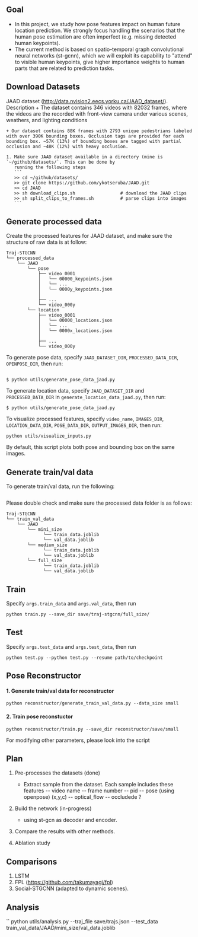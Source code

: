

## Goal 

 - In this project, we study how pose features impact on human future location prediction. We strongly focus handling the scenarios that 
 the human pose estimation are often imperfect (e.g. missing detected human keypoints). 
 - The current method is based on spatio-temporal graph convolutional neural networks (st-gcnn), which we will exploit its capability to "attend" to visible human keypoints, 
 give higher importance weights to human parts that are related to prediction tasks. 


## Download Datasets

JAAD dataset (http://data.nvision2.eecs.yorku.ca/JAAD_dataset/). 
Description 
    + The dataset contains 346 videos with 82032 frames, where the videos are the
    recorded with front-view camera under various scenes,
    weathers, and lighting conditions
 
    + Our dataset contains 88K frames with 2793 unique pedestrians labeled with over 390K bounding boxes. Occlusion tags are provided for each bounding box. ~57K (13%) of bounding boxes are tagged with partial occlusion and ~48K (12%) with heavy occlusion.

    1. Make sure JAAD dataset available in a directory (mine is `~/github/datasets/`. This can be done by
       running the following steps
       ```
       >> cd ~/github/datasets/
       >> git clone https://github.com/ykotseruba/JAAD.git 
       >> cd JAAD 
       >> sh download_clips.sh                 # download the JAAD clips 
       >> sh split_clips_to_frames.sh          # parse clips into images 
       ```

## Generate processed data
  
Create the processed features for JAAD dataset, and make sure the structure of raw data is at follow:

```
Traj-STGCNN
└── processed_data
    └── JAAD
        └── pose
            ├── video_0001
            │   └── 00000_keypoints.json
            │   └── ...
            │   └── 0000y_keypoints.json    
            │       
            ├── ...
            └── video_000y
        └── location
            ├── video_0001
            │   └── 00000_locations.json
            │   └── ...
            │   └── 0000x_locations.json
            │       
            ├── ...
            └── video_000y
```


To generate pose data, specify `JAAD_DATASET_DIR`, `PROCESSED_DATA_DIR`, `OPENPOSE_DIR`, then run:
```

$ python utils/generate_pose_data_jaad.py

```

To generate location data, specify `JAAD_DATASET_DIR` and `PROCESSED_DATA_DIR` in `generate_location_data_jaad.py`, then run:

```
$ python utils/generate_pose_data_jaad.py

```

To visualize processed features, specify `video_name`, `IMAGES_DIR`, `LOCATION_DATA_DIR`, `POSE_DATA_DIR`, `OUTPUT_IMAGES_DIR`, then run:
```
python utils/visualize_inputs.py
```

By default, this script plots both pose and bounding box on the same images. 


## Generate train/val data

  To generate train/val data, run the following: 
```

```

  Please double check and make sure the processed data folder is as follows: 

```
Traj-STGCNN
└── train_val_data
    └── JAAD
        └── mini_size
              └── train_data.joblib
              └── val_data.joblib
        └── medium_size
              └── train_data.joblib
              └── val_data.joblib
        └── full_size
              └── train_data.joblib
              └── val_data.joblib  
```



## Train 

Specify `args.train_data` and `args.val_data`, then run

```
python train.py --save_dir save/traj-stgcnn/full_size/
```

## Test

Specify `args.test_data` and `args.test_data`, then run

```
python test.py --python test.py --resume path/to/checkpoint

```



## Pose Reconstructor 
#### 1. Generate train/val data for reconstructor
```
python reconstructor/generate_train_val_data.py --data_size small
```

#### 2. Train pose reconstuctor 
```
python reconstructor/train.py --save_dir reconstructor/save/small
```


For modifying other parameters, please look into the script

## Plan 
1. Pre-processes the datasets (done)
    + Extract sample from the dataset. Each sample includes these features
        -- video name 
        -- frame number
        -- pid 
        -- pose (using openpose) (x,y,c)
        -- optical_flow
        -- occludede ?

2. Build the network  (in-progress)
    + using st-gcn as decoder and encoder. 


3. Compare the results with other methods. 
    

4. Ablation study


## Comparisons
1. LSTM 
2. FPL (https://github.com/takumayagi/fpl)
2. Social-STGCNN (adapted to dynamic scenes).


## Analysis

``
python utils/analysis.py --traj_file save/trajs.json --test_data train_val_data/JAAD/mini_size/val_data.joblib
```







